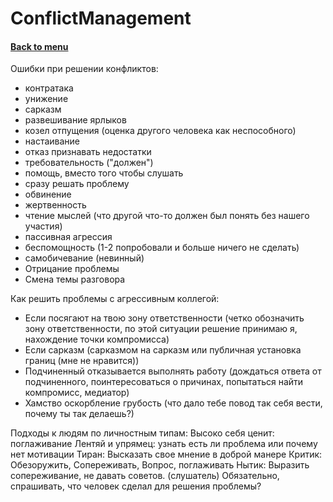 <h1>ConflictManagement</h1> 
<h4> 

[Back to menu](../Menu.md)

</h4>

Ошибки при решении конфликтов:
- контратака
- унижение
- сарказм
- развешивание ярлыков
- козел отпущения (оценка другого человека как неспособного)
- настаивание
- отказ признавать недостатки
- требовательность ("должен")
- помощь, вместо того чтобы слушать
- сразу решать проблему
- обвинение
- жертвенность
- чтение мыслей (что другой что-то должен был понять без нашего участия)
- пассивная агрессия
- беспомощность (1-2 попробовали и больше ничего не сделать)
- самобичевание (невинный)
- Отрицание проблемы
- Смена темы разговора

Как решить проблемы с агрессивным коллегой:
- Если посягают на твою зону ответственности
  (четко обозначить зону ответственности, по этой ситуации решение принимаю я,
  нахождение точки компромисса)
- Если сарказм
  (сарказмом на сарказм или публичная установка границ (мне не нравится))
- Подчиненный отказывается выполнять работу
  (дождаться ответа от подчиненного, поинтересоваться о причинах, 
  попытаться найти компромисс, медиатор)
- Хамство оскорбление грубость
  (что дало тебе повод так себя вести, почему ты так делаешь?)

Подходы к людям по личностным типам:
Высоко себя ценит: поглаживание
Лентяй и упрямец: узнать есть ли проблема или почему нет мотивации
Тиран: Высказать свое мнение в доброй манере
Критик: Обезоружить, Сопереживать, Вопрос, поглаживать
Нытик: Выразить сопереживание, не давать советов. (слушатель)
        Обязательно, спрашивать, что человек сделал для решения проблемы?

